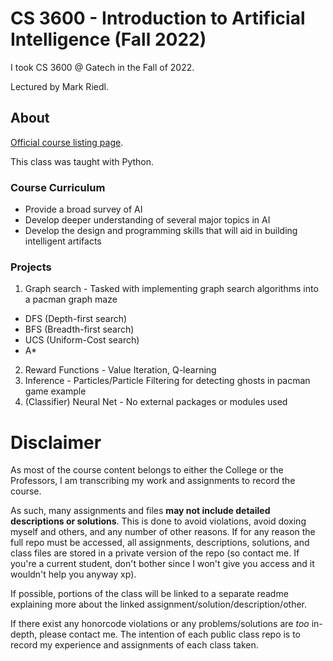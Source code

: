 # CS 3600 - Introduction to Artificial Intelligence (Fall 2022)
I took CS 3600 @ Gatech in the Fall of 2022.

Lectured by Mark Riedl.

## About
[Official course listing page](https://oscar.gatech.edu/bprod/bwckctlg.p_disp_course_detail?cat_term_in=202402&subj_code_in=CS&crse_numb_in=3600).

This class was taught with Python.

### Course Curriculum
- Provide a broad survey of AI
- Develop deeper understanding of several major topics in AI
- Develop the design and programming skills that will aid in building intelligent artifacts

### Projects
1. Graph search - Tasked with implementing graph search algorithms into a pacman graph maze
  - DFS (Depth-first search)
  - BFS (Breadth-first search)
  - UCS (Uniform-Cost search)
  - A*
2. Reward Functions - Value Iteration, Q-learning
3. Inference - Particles/Particle Filtering for detecting ghosts in pacman game example
4. (Classifier) Neural Net - No external packages or modules used

# Disclaimer
As most of the course content belongs to either the College or the Professors, I am transcribing my work and assignments to record the course.

As such, many assignments and files **may not include detailed descriptions or solutions**. This is done to avoid violations, avoid doxing myself and others, and any number of other reasons. If for any reason the full repo must be accessed, all assignments, descriptions, solutions, and class files are stored in a private version of the repo (so contact me. If you're a current student, don't bother since I won't give you access and it wouldn't help you anyway xp).

If possible, portions of the class will be linked to a separate readme explaining more about the linked assignment/solution/description/other.

If there exist any honorcode violations or any problems/solutions are *too* in-depth, please contact me. The intention of each public class repo is to record my experience and assignments of each class taken.

